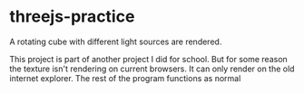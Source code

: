 # threejs-practice
A rotating cube with different light sources are rendered.

This project is part of another project I did for school. But for some reason the texture isn't rendering on current browsers. It can only render on the old internet explorer. The rest of the program functions as normal
